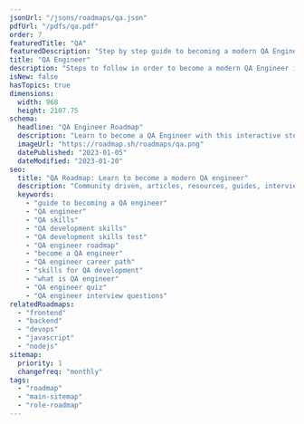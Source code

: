 ```yaml
---
jsonUrl: "/jsons/roadmaps/qa.json"
pdfUrl: "/pdfs/qa.pdf"
order: 7
featuredTitle: "QA"
featuredDescription: "Step by step guide to becoming a modern QA Engineer in 2023"
title: "QA Engineer"
description: "Steps to follow in order to become a modern QA Engineer in 2023"
isNew: false
hasTopics: true
dimensions:
  width: 968
  height: 2107.75
schema:
  headline: "QA Engineer Roadmap"
  description: "Learn to become a QA Engineer with this interactive step by step guide in 2023. We also have resources and short descriptions attached to the roadmap items so you can get everything you want to learn in one place."
  imageUrl: "https://roadmap.sh/roadmaps/qa.png"
  datePublished: "2023-01-05"
  dateModified: "2023-01-20"
seo:
  title: "QA Roadmap: Learn to become a modern QA engineer"
  description: "Community driven, articles, resources, guides, interview questions, quizzes for modern QA development. Learn to become a modern QA engineer by following the steps, skills, resources and guides listed in this roadmap."
  keywords:
    - "guide to becoming a QA engineer"
    - "QA engineer"
    - "QA skills"
    - "QA development skills"
    - "QA development skills test"
    - "QA engineer roadmap"
    - "become a QA engineer"
    - "QA engineer career path"
    - "skills for QA development"
    - "what is QA engineer"
    - "QA engineer quiz"
    - "QA engineer interview questions"
relatedRoadmaps:
  - "frontend"
  - "backend"
  - "devops"
  - "javascript"
  - "nodejs"
sitemap:
  priority: 1
  changefreq: "monthly"
tags:
  - "roadmap"
  - "main-sitemap"
  - "role-roadmap"
---
```


